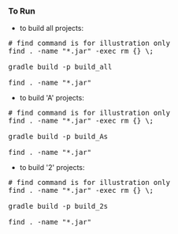 
### To Run 

* to build all projects:

<pre>
# find command is for illustration only
find . -name "*.jar" -exec rm {} \; 

gradle build -p build_all 

find . -name "*.jar"
</pre>

* to build 'A' projects:

<pre>
# find command is for illustration only
find . -name "*.jar" -exec rm {} \; 

gradle build -p build_As 

find . -name "*.jar"
</pre>

* to build '2' projects:

<pre>
# find command is for illustration only
find . -name "*.jar" -exec rm {} \; 

gradle build -p build_2s 

find . -name "*.jar"
</pre>
